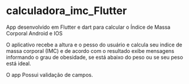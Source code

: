 # calculadora_imc_Flutter
App desenvolvido em Flutter e dart para calcular o Índice de Massa Corporal
Android e IOS

O aplicativo recebe a altura e o pesso do usuário e calcula seu indice de massa corporal (IMC)
e de acordo com o resultado exibe mensagens informando o grau de obesidade, se está abaixo do peso ou se seu peso está ideal.

O app Possui validação de campos.
